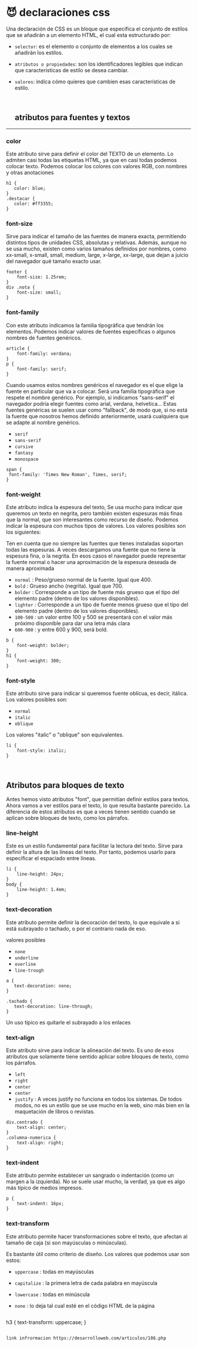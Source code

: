 # :smiling_imp: declaraciones css

Una declaración de CSS es un bloque que especifica el conjunto de estilos que se añadirán a un elemento HTML, el cual esta estructurado por: 
<br>

* `selector`:  es el elemento o conjunto de elementos a los cuales se añadirán los estilos.
  
* `atributos o propiedades`: son los identificadores legibles que indican que caracteristicas de estilo se desea cambiar.
  
* `valores`:  indica cómo quieres que cambien esas características de estilo.

  <br>
  
  ## atributos para fuentes y textos

 ***
 ### color

 Este atributo sirve para definir el color del TEXTO de un elemento. Lo admiten casi todas las etiquetas HTML, ya que en casi todas podemos colocar texto. 
 Podemos colocar los colores con valores RGB, con nombres y otras anotaciones

 ~~~
h1 {
    color: blue;
}
.destacar {
    color: #ff3355;
}
 ~~~

 ### font-size

 Sirve para indicar el tamaño de las fuentes de manera exacta, permitiendo distintos tipos de unidades CSS, absolutas y relativas.
 Además, aunque no se usa mucho, existen como varios tamaños definidos por nombres, como xx-small, x-small, small, medium, large, x-large, xx-large, que dejan a juicio del navegador qué tamaño exacto usar.

~~~
footer {
    font-size: 1.25rem;
}
div .nota {
    font-size: small;
}
~~~

### font-family

Con este atributo indicamos la familia tipográfica que tendrán los elementos. Podemos indicar valores de fuentes específicas o algunos nombres de fuentes genéricos.

~~~
article {
    font-family: verdana;
}
p {
    font-family: serif;
}
~~~

Cuando usamos estos nombres genéricos el navegador es el que elige la fuente en particular que va a colocar. Será una familia tipográfica que respete el nombre genérico. Por ejemplo, si indicamos "sans-serif" el navegador podría elegir fuentes como arial, verdana, helvetica...
Estas fuentes genéricas se suelen usar como "fallback", de modo que, si no está la fuente que nosotros hemos definido anteriormente, usará cualquiera que se adapte al nombre genérico.

* `serif`
* `sans-serif`
* `cursive`
* `fantasy`
* `monospace`

 ~~~
span {
  font-family: 'Times New Roman', Times, serif;
}
 ~~~


### font-weight

Este atributo indica la espesura del texto, Se usa mucho para indicar que queremos un texto en negrita, pero también existen espesuras más finas que la normal, que son interesantes como recurso de diseño.
Podemos indicar la espesura con muchos tipos de valores. Los valores posibles son los siguientes:

Ten en cuenta que no siempre las fuentes que tienes instaladas soportan todas las espesuras. A veces descargamos una fuente que no tiene la espesura fina, o la negrita. En esos casos el navegador puede representar la fuente normal o hacer una aproximación de la espesura deseada de manera aproximada

* `normal` : Peso/grueso normal de la fuente. Igual que 400.
* `bold` : Grueso ancho (negrita). Igual que 700.
* `bolder` : Corresponde a un tipo de fuente más grueso que el tipo del elemento padre (dentro de los valores disponibles).
* `lighter` : Corresponde a un tipo de fuente menos grueso que el tipo del elemento padre (dentro de los valores disponibles).
* `100-500` : un valor entre 100 y 500 se presentará con el valor más próximo disponible para dar una letra más clara
* `600-900` : y entre 600 y 900, será bold.

~~~
b {
    font-weight: bolder;
}
h1 {
    font-weight: 300;
}
~~~

### font-style

Este atributo sirve para indicar si queremos fuente oblícua, es decir, itálica.
Los valores posibles son:

* `normal`
* `italic`
* `oblique`

Los valores "italic" o "oblique" son equivalentes.

~~~
li {
    font-style: italic;
}
~~~

<br>

## Atributos para bloques de texto

Antes hemos visto atributos "font", que permitían definir estilos para textos. Ahora vamos a ver estilos para el texto, lo que resulta bastante parecido. La diferencia de estos atributos es que a veces tienen sentido cuando se aplican sobre bloques de texto, como los párrafos.

### line-height

Este es un estilo fundamental para facilitar la lectura del texto. Sirve para definir la altura de las líneas del texto. Por tanto, podemos usarlo para especificar el espaciado entre líneas.

~~~
li {
    line-height: 24px;
}
body {
    line-height: 1.4em;
}
~~~

### text-decoration

Este atributo permite definir la decoración del texto, lo que equivale a si está subrayado o tachado, o por el contrario nada de eso.

valores posibles

* `none`
* `underline`
* `overline`
*  `line-trough`

 ~~~
a {
    text-decoration: none;
}
~~~

 ~~~
.tachado {
    text-decoration: line-through;
}
~~~
  
Un uso típico es quitarle el subrayado a los enlaces

### text-align

Este atributo sirve para indicar la alineación del texto. Es uno de esos atributos que solamente tiene sentido aplicar sobre bloques de texto, como los párrafos.

* `left`
*  `right`
*  `center`
*  `center`
*  `justify` : A veces justify no funciona en todos los sistemas. De todos modos, no es un estilo que se use mucho en la web, sino más bien en la maquetación de libros o revistas.

  
~~~
div.centrado {
    text-align: center;
}
.columna-numerica {
    text-align: right;
}
~~~

### text-indent

Este atributo permite establecer un sangrado o indentación (como un margen a la izquierda). No se suele usar mucho, la verdad, ya que es algo más típico de medios impresos.


~~~
p {
    text-indent: 16px;
}
~~~


### text-transform

Este atributo permite hacer transformaciones sobre el texto, que afectan al tamaño de caja (si son mayúsculas o minúsculas).

Es bastante útil como criterio de diseño. Los valores que podemos usar son estos:

* `uppercase` : todas en mayúsculas
* `capitalize` : la primera letra de cada palabra en mayúscula
* `lowercase` : todas en minúscula
* `none` : lo deja tal cual esté en el código HTML de la página


  ~~~
h3 {
    text-transform: uppercase;
}
  ~~~

link infrormacion https://desarrolloweb.com/articulos/186.php





 
  
